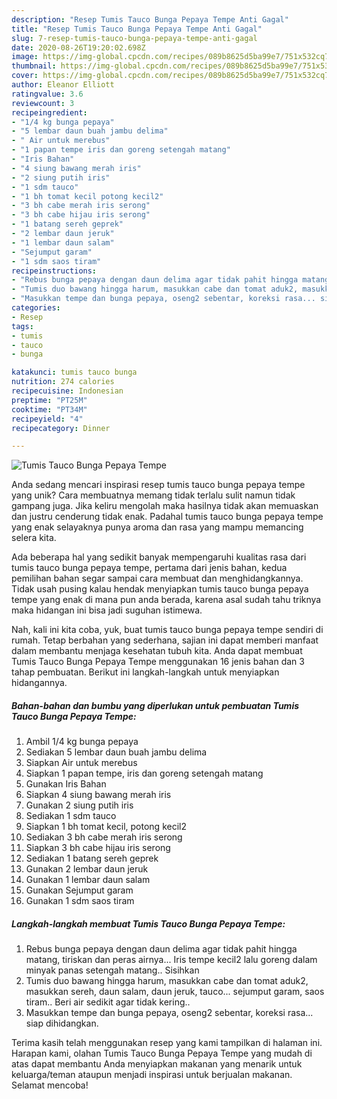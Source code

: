 ```yaml
---
description: "Resep Tumis Tauco Bunga Pepaya Tempe Anti Gagal"
title: "Resep Tumis Tauco Bunga Pepaya Tempe Anti Gagal"
slug: 7-resep-tumis-tauco-bunga-pepaya-tempe-anti-gagal
date: 2020-08-26T19:20:02.698Z
image: https://img-global.cpcdn.com/recipes/089b8625d5ba99e7/751x532cq70/tumis-tauco-bunga-pepaya-tempe-foto-resep-utama.jpg
thumbnail: https://img-global.cpcdn.com/recipes/089b8625d5ba99e7/751x532cq70/tumis-tauco-bunga-pepaya-tempe-foto-resep-utama.jpg
cover: https://img-global.cpcdn.com/recipes/089b8625d5ba99e7/751x532cq70/tumis-tauco-bunga-pepaya-tempe-foto-resep-utama.jpg
author: Eleanor Elliott
ratingvalue: 3.6
reviewcount: 3
recipeingredient:
- "1/4 kg bunga pepaya"
- "5 lembar daun buah jambu delima"
- " Air untuk merebus"
- "1 papan tempe iris dan goreng setengah matang"
- "Iris Bahan"
- "4 siung bawang merah iris"
- "2 siung putih iris"
- "1 sdm tauco"
- "1 bh tomat kecil potong kecil2"
- "3 bh cabe merah iris serong"
- "3 bh cabe hijau iris serong"
- "1 batang sereh geprek"
- "2 lembar daun jeruk"
- "1 lembar daun salam"
- "Sejumput garam"
- "1 sdm saos tiram"
recipeinstructions:
- "Rebus bunga pepaya dengan daun delima agar tidak pahit hingga matang, tiriskan dan peras airnya... Iris tempe kecil2 lalu goreng dalam minyak panas setengah matang.. Sisihkan"
- "Tumis duo bawang hingga harum, masukkan cabe dan tomat aduk2, masukkan sereh, daun salam, daun jeruk, tauco... sejumput garam, saos tiram.. Beri air sedikit agar tidak kering.."
- "Masukkan tempe dan bunga pepaya, oseng2 sebentar, koreksi rasa... siap dihidangkan."
categories:
- Resep
tags:
- tumis
- tauco
- bunga

katakunci: tumis tauco bunga 
nutrition: 274 calories
recipecuisine: Indonesian
preptime: "PT25M"
cooktime: "PT34M"
recipeyield: "4"
recipecategory: Dinner

---
```



![Tumis Tauco Bunga Pepaya Tempe](https://img-global.cpcdn.com/recipes/089b8625d5ba99e7/751x532cq70/tumis-tauco-bunga-pepaya-tempe-foto-resep-utama.jpg)

Anda sedang mencari inspirasi resep tumis tauco bunga pepaya tempe yang unik? Cara membuatnya memang tidak terlalu sulit namun tidak gampang juga. Jika keliru mengolah maka hasilnya tidak akan memuaskan dan justru cenderung tidak enak. Padahal tumis tauco bunga pepaya tempe yang enak selayaknya punya aroma dan rasa yang mampu memancing selera kita.



Ada beberapa hal yang sedikit banyak mempengaruhi kualitas rasa dari tumis tauco bunga pepaya tempe, pertama dari jenis bahan, kedua pemilihan bahan segar sampai cara membuat dan menghidangkannya. Tidak usah pusing kalau hendak menyiapkan tumis tauco bunga pepaya tempe yang enak di mana pun anda berada, karena asal sudah tahu triknya maka hidangan ini bisa jadi suguhan istimewa.


Nah, kali ini kita coba, yuk, buat tumis tauco bunga pepaya tempe sendiri di rumah. Tetap berbahan yang sederhana, sajian ini dapat memberi manfaat dalam membantu menjaga kesehatan tubuh kita. Anda dapat membuat Tumis Tauco Bunga Pepaya Tempe menggunakan 16 jenis bahan dan 3 tahap pembuatan. Berikut ini langkah-langkah untuk menyiapkan hidangannya.

<!--inarticleads1-->

##### Bahan-bahan dan bumbu yang diperlukan untuk pembuatan Tumis Tauco Bunga Pepaya Tempe:

1. Ambil 1/4 kg bunga pepaya
1. Sediakan 5 lembar daun buah jambu delima
1. Siapkan  Air untuk merebus
1. Siapkan 1 papan tempe, iris dan goreng setengah matang
1. Gunakan Iris Bahan
1. Siapkan 4 siung bawang merah iris
1. Gunakan 2 siung putih iris
1. Sediakan 1 sdm tauco
1. Siapkan 1 bh tomat kecil, potong kecil2
1. Sediakan 3 bh cabe merah iris serong
1. Siapkan 3 bh cabe hijau iris serong
1. Sediakan 1 batang sereh geprek
1. Gunakan 2 lembar daun jeruk
1. Gunakan 1 lembar daun salam
1. Gunakan Sejumput garam
1. Gunakan 1 sdm saos tiram




<!--inarticleads2-->

##### Langkah-langkah membuat Tumis Tauco Bunga Pepaya Tempe:

1. Rebus bunga pepaya dengan daun delima agar tidak pahit hingga matang, tiriskan dan peras airnya... Iris tempe kecil2 lalu goreng dalam minyak panas setengah matang.. Sisihkan
1. Tumis duo bawang hingga harum, masukkan cabe dan tomat aduk2, masukkan sereh, daun salam, daun jeruk, tauco... sejumput garam, saos tiram.. Beri air sedikit agar tidak kering..
1. Masukkan tempe dan bunga pepaya, oseng2 sebentar, koreksi rasa... siap dihidangkan.




Terima kasih telah menggunakan resep yang kami tampilkan di halaman ini. Harapan kami, olahan Tumis Tauco Bunga Pepaya Tempe yang mudah di atas dapat membantu Anda menyiapkan makanan yang menarik untuk keluarga/teman ataupun menjadi inspirasi untuk berjualan makanan. Selamat mencoba!
